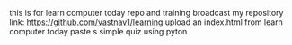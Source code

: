 this is for learn computer today repo and training
broadcast my repository link: https://github.com/vastnav1/learning
upload an index.html from learn computer today
paste s simple quiz using pyton
